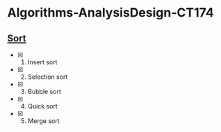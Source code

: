 # Algorithms-AnalysisDesign-CT174

## [Sort](https://github.com/Tarykege/Algorithms-AnalysisDesign-CT174/tree/main/Sorts)

- [X] 1. Insert sort
- [X] 2. Selection sort
- [X] 3. Bubble sort
- [X] 4. Quick sort
- [X] 5. Merge sort

